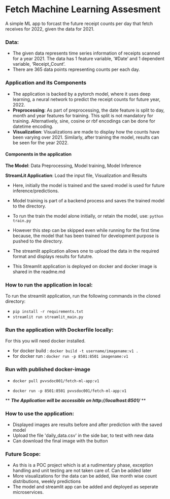 
# Fetch Machine Learning Assesment

A simple ML app to forcast the future receipt counts per day that fetch receives for 2022, given the data for 2021.

### Data:
* The given data represents time series information of receipts scanned for a year 2021. The data has 1 feature variable, ‘#Date’ and 1 dependent variable, ‘Receipt_Count’.
* There are 365 data points representing counts per each day.

### Application and its Components
* The application is backed by a pytorch model, where it uses deep learning, a neural network to predict the receipt counts for future year, 2022.
* **Preprocessing**: As part of preprocessing, the date feature is split to day, month and year features for training. This split is not mandatory for training. Alternatively, sine, cosine or rbf encodings can be done for datetime encoding.
* **Visualization**: Visualizations are made to display how the counts have been varying over 2021. Similarly, after training the model, results can be seen for the year 2022.
#### Components in the application
**The Model**: Data Preprocessing, Model training, Model Inference

**StreamLit Application**: Load the input file, Visualization and Results

* Here, initially the model is trained and the saved model is used for future inference/predictions. 
* Model training is part of a backend process and saves the trained model to the directory.
* To run the train the model alone initially, or retain the model, use:
`python train.py`

* However this step can be skipped even while running for the first time because, the model that has been trained for development purpose is pushed to the directory.
* The streamlit application allows one to upload the data in the required format and displays results for fututre.
* This Streamlit application is deployed on docker and docker image is shared in the readme.md
### How to run the application in local:
To run the streamlit application, run the following commands in the cloned directory: 

* `pip install -r requirements.txt`
* `streamlit run streamlit_main.py`

### Run the application with Dockerfile locally:
For this you will need docker installed.
* for docker build : `docker build -t username/imagename:v1 .`
* for docker run : `docker run -p 8501:8501 imagename:v1`

### Run with published docker-image 

* `docker pull pvvsdoc001/fetch-ml-app:v1`

* `docker run -p 8501:8501 pvvsdoc001/fetch-ml-app:v1`

** ***The Application will be accessible on http://localhost:8501/*** **

### How to use the application:
* Displayed images are results before and after prediction with the saved model
* Upload the file 'daily_data.csv' in the side bar, to test with new data
* Can download the final image with the button

### Future Scope:
* As this is a POC project which is at a rudimentary phase, exception handling and unit testing are not taken care of. Can be added later
* More visualizations for the data can be added, like month wise count distributions, weekly predictions
* The model and streamlit app can be added and deployed as seperate microservices.
